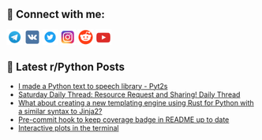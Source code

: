 ## 🔎 Connect with me:
[<img src="https://github.com/bullbesh/bullbesh/blob/main/images/Telegram.png" width="32" height="32" />](https://t.me/bullbesh)
[<img src="https://github.com/bullbesh/bullbesh/blob/main/images/VK.png" width="32" height="32" />](https://vk.com/bullbesh)
[<img src="https://github.com/bullbesh/bullbesh/blob/main/images/Twitter.png" width="32" height="32" />](https://twitter.com/bullbesh1)
[<img src="https://github.com/bullbesh/bullbesh/blob/main/images/Instagram.png" width="32" height="32" />](https://www.instagram.com/bullbesh)
[<img src="https://github.com/bullbesh/bullbesh/blob/main/images/Reddit.png" width="32" height="32" />](https://www.reddit.com/user/bullbesh)
[<img src="https://github.com/bullbesh/bullbesh/blob/main/images/YouTube.png" width="32" height="32" />](https://www.youtube.com/channel/UCtfjRs6uzgq5mfm8S06WTcg)

## 📕 Latest r/Python Posts
<!-- BLOG-POST-LIST:START -->
- [I made a Python text to speech library - Pyt2s](https://www.reddit.com/r/Python/comments/1cpbn3u/i_made_a_python_text_to_speech_library_pyt2s/)
- [Saturday Daily Thread: Resource Request and Sharing! Daily Thread](https://www.reddit.com/r/Python/comments/1cp43wy/saturday_daily_thread_resource_request_and/)
- [What about creating a new templating engine using Rust for Python with a similar syntax to Jinja2?](https://www.reddit.com/r/Python/comments/1cotthm/what_about_creating_a_new_templating_engine_using/)
- [Pre-commit hook to keep coverage badge in README up to date](https://www.reddit.com/r/Python/comments/1cotppy/precommit_hook_to_keep_coverage_badge_in_readme/)
- [Interactive plots in the terminal](https://www.reddit.com/r/Python/comments/1cor562/interactive_plots_in_the_terminal/)
<!-- BLOG-POST-LIST:END -->
